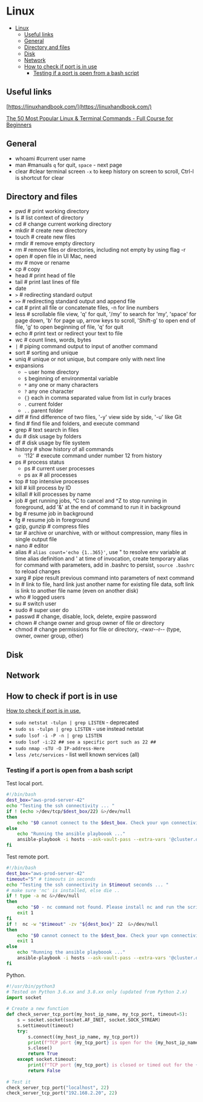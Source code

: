 # Linux

<!-- @import "[TOC]" {cmd="toc" depthFrom=1 depthTo=6 orderedList=false} -->

<!-- code_chunk_output -->

- [Linux](#linux)
  - [Useful links](#useful-links)
  - [General](#general)
  - [Directory and files](#directory-and-files)
  - [Disk](#disk)
  - [Network](#network)
  - [How to check if port is in use](#how-to-check-if-port-is-in-use)
    - [Testing if a port is open from a bash script](#testing-if-a-port-is-open-from-a-bash-script)

<!-- /code_chunk_output -->

## Useful links

[https://linuxhandbook.com/](https://linuxhandbook.com/)

[The 50 Most Popular Linux & Terminal Commands - Full Course for Beginners](https://www.youtube.com/watch?v=ZtqBQ68cfJc)

## General

- whoami #current user name
- man #manuals `q` for quit, `space` - next page
- clear #clear terminal screen `-x` to keep history on screen to scroll, Ctrl-l is shortcut for clear

## Directory and files

- pwd   # print working directory
- ls    # list context of directory
- cd    # change current working directory
- mkdir # create new directory
- touch # create new files
- rmdir # remove empty directory
- rm    # remove files or directories, including not empty by using flag -r
- open  # open file in UI Mac, need
- mv    # move or rename
- cp    # copy
- head  # print head of file
- tail  # print last lines of file
- date
- `>`   # redirecting standard output
- `>>`  # redirecting standard output and append file
- cat   # print all file or concatenate files, -n for line numbers
- less  # scrollable file view, 'q' for quit, '/my' to search for 'my', 'space' for page down, 'b' for page up, arrow keys to scroll, 'Shift-g' to open end of file, 'g' to open beginning of file, 'q' for quit
- echo  # print text or redirect your text to file
- wc    # count lines, words, bytes
- `|`   # piping command output to input of another command
- sort  # sorting and unique
- uniq  # unique or not unique, but compare only with next line
- expansions
  - `~` user home directory
  - `$` beginning of environmental variable
  - `*` any one or many characters
  - `?` any one character
  - `{}` each in comma separated value from list in curly braces
  - `.` current folder
  - `..` parent folder
- diff  # find difference of two files, '-y' view side by side, '-u' like Git
- find  # find file and folders, and execute command
- grep  # text search in files
- du    # disk usage by folders
- df    # disk usage by file system
- history # show history of all commands
  - '!12' # execute command under number 12 from history
- ps    # process status
  - ps # current user processes
  - ps ax # all processes
- top   # top intensive processes
- kill  # kill process by ID
- killall # kill processes by name
- job   # get running jobs, ^C to cancel and ^Z to stop running in foreground, add '&' at the end of command to run it in background
- bg    # resume job in background
- fg    # resume job in foreground
- gzip, gunzip  # compress files
- tar   # archive or unarchive, with or without compression, many files in single output file
- nano  # editor
- alias # `alias count='echo {1..365}'`, use " to resolve env variable at time alias definition and ' at time of invocation, create temporary alias for command with parameters, add in .bashrc to persist, `source .bashrc` to reload changes
- xarg  # pipe result previous command into parameters of next command
- ln    # link to file, hard link just another name for existing file data, soft link is link to another file name (even on another disk)
- who   # logged users
- su    # switch user
- sudo  # super user do
- passwd # change, disable, lock, delete, expire password
- chown # change owner and group owner of file or directory
- chmod # change permissions for file or directory, -rwxr--r-- (type, owner, owner group, other)

## Disk

## Network

## How to check if port is in use

[How to check if port is in use.](https://www.cyberciti.biz/faq/unix-linux-check-if-port-is-in-use-command/)

- `sudo netstat -tulpn | grep LISTEN` - deprecated
- `sudo ss -tulpn | grep LISTEN` - use instead netstat
- `sudo lsof -i -P -n | grep LISTEN`
- `sudo lsof -i:22 ## see a specific port such as 22 ##`
- `sudo nmap -sTU -O IP-address-Here`
- `less /etc/services` - list well known services (all)

### Testing if a port is open from a bash script

Test local port.

``` bash
#!/bin/bash
dest_box="aws-prod-server-42"
echo "Testing the ssh connectivity ... "
if ! (echo >/dev/tcp/$dest_box/22) &>/dev/null
then
    echo "$0 cannot connect to the $dest_box. Check your vpn connectivity."
else
    echo "Running the ansible playboook ..."
    ansible-playbook -i hosts --ask-vault-pass --extra-vars '@cluster.data.yml' main.yaml
fi
```

Test remote port.

``` bash
#!/bin/bash
dest_box="aws-prod-server-42"
timeout="5" # timeouts in seconds
echo "Testing the ssh connectivity in $timeout seconds ... "
# make sure 'nc' is installed, else die ..
if ! type -a nc &>/dev/null
then
    echo "$0 - nc command not found. Please install nc and run the script again."
    exit 1
fi
if !  nc -w "$timeout" -zv "${dest_box}" 22  &>/dev/null
then
    echo "$0 cannot connect to the $dest_box. Check your vpn connectivity."
    exit 1
else
    echo "Running the ansible playboook ..."
    ansible-playbook -i hosts --ask-vault-pass --extra-vars '@cluster.data.yml' main.yaml
fi
```

Python.

``` python
#!/usr/bin/python3
# Tested on Python 3.6.xx and 3.8.xx only (updated from Python 2.x)
import socket
 
# Create a new function 
def check_server_tcp_port(my_host_ip_name, my_tcp_port, timeout=5):
    s = socket.socket(socket.AF_INET, socket.SOCK_STREAM)
    s.settimeout(timeout)
    try:
        s.connect((my_host_ip_name, my_tcp_port))
        print(f"TCP port {my_tcp_port} is open for the {my_host_ip_name}.")
        s.close()
        return True
    except socket.timeout:
        print(f"TCP port {my_tcp_port} is closed or timed out for the {my_host_ip_name}.")
        return False
 
# Test it 
check_server_tcp_port("localhost", 22)
check_server_tcp_port("192.168.2.20", 22)
```
